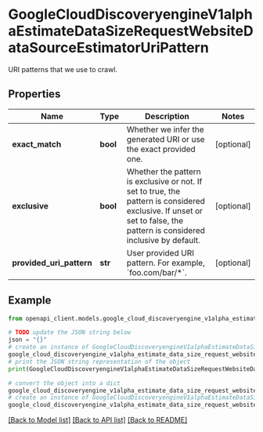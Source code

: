 # GoogleCloudDiscoveryengineV1alphaEstimateDataSizeRequestWebsiteDataSourceEstimatorUriPattern

URI patterns that we use to crawl.

## Properties

Name | Type | Description | Notes
------------ | ------------- | ------------- | -------------
**exact_match** | **bool** | Whether we infer the generated URI or use the exact provided one. | [optional] 
**exclusive** | **bool** | Whether the pattern is exclusive or not. If set to true, the pattern is considered exclusive. If unset or set to false, the pattern is considered inclusive by default. | [optional] 
**provided_uri_pattern** | **str** | User provided URI pattern. For example, &#x60;foo.com/bar/*&#x60;. | [optional] 

## Example

```python
from openapi_client.models.google_cloud_discoveryengine_v1alpha_estimate_data_size_request_website_data_source_estimator_uri_pattern import GoogleCloudDiscoveryengineV1alphaEstimateDataSizeRequestWebsiteDataSourceEstimatorUriPattern

# TODO update the JSON string below
json = "{}"
# create an instance of GoogleCloudDiscoveryengineV1alphaEstimateDataSizeRequestWebsiteDataSourceEstimatorUriPattern from a JSON string
google_cloud_discoveryengine_v1alpha_estimate_data_size_request_website_data_source_estimator_uri_pattern_instance = GoogleCloudDiscoveryengineV1alphaEstimateDataSizeRequestWebsiteDataSourceEstimatorUriPattern.from_json(json)
# print the JSON string representation of the object
print(GoogleCloudDiscoveryengineV1alphaEstimateDataSizeRequestWebsiteDataSourceEstimatorUriPattern.to_json())

# convert the object into a dict
google_cloud_discoveryengine_v1alpha_estimate_data_size_request_website_data_source_estimator_uri_pattern_dict = google_cloud_discoveryengine_v1alpha_estimate_data_size_request_website_data_source_estimator_uri_pattern_instance.to_dict()
# create an instance of GoogleCloudDiscoveryengineV1alphaEstimateDataSizeRequestWebsiteDataSourceEstimatorUriPattern from a dict
google_cloud_discoveryengine_v1alpha_estimate_data_size_request_website_data_source_estimator_uri_pattern_from_dict = GoogleCloudDiscoveryengineV1alphaEstimateDataSizeRequestWebsiteDataSourceEstimatorUriPattern.from_dict(google_cloud_discoveryengine_v1alpha_estimate_data_size_request_website_data_source_estimator_uri_pattern_dict)
```
[[Back to Model list]](../README.md#documentation-for-models) [[Back to API list]](../README.md#documentation-for-api-endpoints) [[Back to README]](../README.md)


